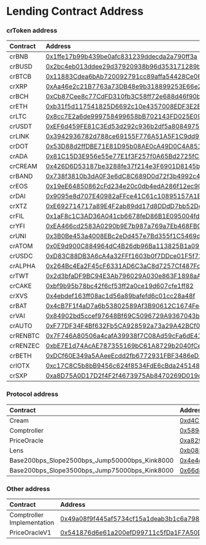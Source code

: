 # Lending Contract Address

### crToken address

| Contract | Address |
| :--- | :--- |
| crBNB | [0x1ffe17b99b439be0afc831239ddecda2a790ff3a](https://bscscan.com/address/0x1ffe17b99b439be0afc831239ddecda2a790ff3a) |
| crBUSD | [0x2bc4eb013ddee29d37920938b96d353171289b7c](https://bscscan.com/address/0x2bc4eb013ddee29d37920938b96d353171289b7c) |
| crBTCB | [0x11883Cdea6bAb720092791cc89affa54428Ce069](https://bscscan.com/address/0x11883Cdea6bAb720092791cc89affa54428Ce069) |
| crXRP | [0xAa46e2c21B7763a73DB48e9b318899253E66e20C](https://bscscan.com/address/0xAa46e2c21B7763a73DB48e9b318899253E66e20C) |
| crBCH | [0xCb87Cee8c77CdFD310fb3C58ff72e688d46f90b1](https://bscscan.com/address/0xCb87Cee8c77CdFD310fb3C58ff72e688d46f90b1) |
| crETH | [0xb31f5d117541825D6692c10e4357008EDF3E2BCD](https://bscscan.com/address/0xb31f5d117541825D6692c10e4357008EDF3E2BCD) |
| crLTC | [0x8cc7E2a6de999758499658bB702143FD025E09B2](https://bscscan.com/address/0x8cc7E2a6de999758499658bB702143FD025E09B2) |
| crUSDT | [0xEF6d459FE81C3Ed53d292c936b2df5a8084975De](https://bscscan.com/address/0xEF6d459FE81C3Ed53d292c936b2df5a8084975De) |
| crLINK | [0x3942936782d788ce69155F776A51A5F1C9dd9B22](https://bscscan.com/address/0x3942936782d788ce69155F776A51A5F1C9dd9B22) |
| crDOT | [0x53D88d2ffDBE71E81D95b08AE0cA49D0C4A8515f](https://bscscan.com/address/0x53D88d2ffDBE71E81D95b08AE0cA49D0C4A8515f) |
| crADA | [0x81C15D3E956e55e77E1f3F257f0A65Bd2725fC55](https://bscscan.com/address/0x81c15d3e956e55e77e1f3f257f0a65bd2725fc55) |
| crCREAM | [0x426D6D53187be3288fe37f214e3F6901D8145b62](https://bscscan.com/address/0x426D6D53187be3288fe37f214e3F6901D8145b62) |
| crBAND | [0x738f3810b3dA0F3e6dC8C689D0d72f3b4992c43b](https://bscscan.com/address/0x738f3810b3dA0F3e6dC8C689D0d72f3b4992c43b) |
| crEOS | [0x19eE64850862cFd234e20c0db4edA286f12ec907](https://bscscan.com/address/0x19ee64850862cfd234e20c0db4eda286f12ec907) |
| crDAI | [0x9095e8d707E40982aFFce41C61c10895157A1B22](https://bscscan.com/address/0x9095e8d707e40982affce41c61c10895157a1b22) |
| crXTZ | [0xE692714717a89E4F2ab89dd17d8DDdD7bb52De8e](https://bscscan.com/address/0xe692714717a89e4f2ab89dd17d8dddd7bb52de8e) |
| crFIL | [0x1aF8c1C3AD36A041cb6678feD86B1E095004fd16](https://bscscan.com/address/0x1af8c1c3ad36a041cb6678fed86b1e095004fd16) |
| crYFI | [0xEA466cd2583A0290b9E7b987a769a7Eb468FB0A5](https://bscscan.com/address/0xea466cd2583a0290b9e7b987a769a7eb468fb0a5) |
| crUNI | [0x3B0Be453a4008EBc2eDd457e7Bd355f1C5469d68](https://bscscan.com/address/0x3b0be453a4008ebc2edd457e7bd355f1c5469d68) |
| crATOM | [0x0E9d900C884964dC4B26db96Ba113825B1a09Baa](https://bscscan.com/address/0x0e9d900c884964dc4b26db96ba113825b1a09baa) |
| crUSDC | [0xD83C88DB3A6cA4a32FFf1603b0f7DDce01F5f727](https://bscscan.com/address/0xd83c88db3a6ca4a32fff1603b0f7ddce01f5f727) |
| crALPHA | [0x264Bc4Ea2F45cF6331AD6C3aC8d7257Cf487FcbC](https://bscscan.com/address/0x264bc4ea2f45cf6331ad6c3ac8d7257cf487fcbc) |
| crTWT | [0x2d3bfaDF9BC94E3Ab796029A030e863F1898aA06](https://bscscan.com/address/0x2d3bfaDF9BC94E3Ab796029A030e863F1898aA06) |
| crCAKE | [0xbf9b95b78bc42f6cf53ff2a0ce19d607cfe1ff82](https://bscscan.com/address/0xbf9b95b78bc42f6cf53ff2a0ce19d607cfe1ff82) |
| crXVS | [0x4ebdef163ff08ac1d56a89bafefd6c01cc28a48f](https://bscscan.com/address/0x4ebdef163ff08ac1d56a89bafefd6c01cc28a48f) |
| crBAT | [0x4cB7F1f4aD7a6b53802589Af3B90612C1674Fec4](https://bscscan.com/address/0x4cb7f1f4ad7a6b53802589af3b90612c1674fec4) |
| crVAI | [0x84902bd5ccef97648Bf69C5096729A9367043bEb](https://bscscan.com/address/0x84902bd5ccef97648bf69c5096729a9367043beb) |
| crAUTO | [0xF77DF34F4Bf632Fb5CA928592a73a29A42BCf0B1](https://bscscan.com/address/0xf77df34f4bf632fb5ca928592a73a29a42bcf0b1) |
| crRENBTC | [0x7F746A80506a4cafA39938f7C08Ad59cFa6dE418](https://bscscan.com/address/0x7f746a80506a4cafa39938f7c08ad59cfa6de418) |
| crRENZEC | [0xbE7E1d74AcAE787355169bC61A8729b2040fCe6b](https://bscscan.com/address/0xbe7e1d74acae787355169bc61a8729b2040fce6b) |
| crBETH | [0xDCf60E349a5AAeeEcdd2fb6772931FBF3486eD1C](https://bscscan.com/address/0xdcf60e349a5aaeeecdd2fb6772931fbf3486ed1c) |
| crIOTX | [0xc17C8C5b8bB9456c624f8534FdE6cBda2451488C](https://bscscan.com/address/0xc17c8c5b8bb9456c624f8534fde6cbda2451488c) |
| crSXP | [0xa8D75A0D17D2f4F2f4673975Ab8470269D019c96](https://bscscan.com/address/0xa8d75a0d17d2f4f2f4673975ab8470269d019c96) |

### Protocol address

| Contract | Address |
| :--- | :--- |
| Cream | [0xd4CB328A82bDf5f03eB737f37Fa6B370aef3e888](https://bscscan.com/address/0xd4CB328A82bDf5f03eB737f37Fa6B370aef3e888) |
| Comptroller | [0x589de0f0ccf905477646599bb3e5c622c84cc0ba](https://bscscan.com/address/0x589de0f0ccf905477646599bb3e5c622c84cc0ba) |
| PriceOracle | [0xa82958C9f2Ff63f6D2DC7d8Ee22AE69fD0819477](https://bscscan.com/address/0xa82958C9f2Ff63f6D2DC7d8Ee22AE69fD0819477) |
| Lens | [0xb0859594C87B3f09fD4bEC1531808bBA730c72F2](https://bscscan.com/address/0xb0859594c87b3f09fd4bec1531808bba730c72f2) |
| Base200bps\_Slope2500bps\_Jump50000bps\_Kink8000 | [0x4e4c96b038899e2f2597ef693b8278cfeb63e7db](https://bscscan.com/address/0x4e4c96b038899e2f2597ef693b8278cfeb63e7db) |
| Base200bps\_Slope3500bps\_Jump75000bps\_Kink8000 | [0x66d801f9bf3F3225251318565352d49E348aEB6d](https://bscscan.com/address/0x66d801f9bf3F3225251318565352d49E348aEB6d) |

### Other address

| Contract | Address |
| :--- | :--- |
| Comptroller Implementation | [0x49a08f9f445af5734cf15a1deab3b1c6a7988fb4](https://bscscan.com/address/0x49a08f9f445af5734cf15a1deab3b1c6a7988fb4) |
| PriceOracleV1 | [0x541876d6e61a200efD99711c5fDa1F7A50D14847](https://bscscan.com/address/0x541876d6e61a200efD99711c5fDa1F7A50D14847) |

